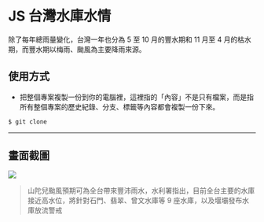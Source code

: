 # JS 台灣水庫水情

除了每年總雨量變化，台灣一年也分為 5 至 10 月的豐水期和 11 月至 4 月的枯水期，而豐水期以梅雨、颱風為主要降雨來源。

## 使用方式
- 把整個專案複製一份到你的電腦裡，這裡指的「內容」不是只有檔案，而是指所有整個專案的歷史紀錄、分支、標籤等內容都會複製一份下來。
```sh
$ git clone
```

----

## 畫面截圖
![](https://i.imgur.com/xW8y6V1.png)
> 山陀兒颱風預期可為全台帶來豐沛雨水，水利署指出，目前全台主要的水庫接近高水位，將針對石門、翡翠、曾文水庫等 9 座水庫，以及堰壩發布水庫放流警戒
